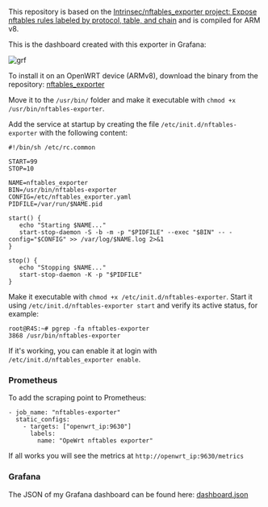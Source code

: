 This repository is based on the [Intrinsec/nftables_exporter project: Expose nftables rules labeled by protocol, table, and chain](https://github.com/Intrinsec/nftables_exporter) and is compiled for ARM v8.

This is the dashboard created with this exporter in Grafana:

![grf](https://github.com/user-attachments/assets/56287b70-6741-4e29-8f56-774118878367)


To install it on an OpenWRT device (ARMv8), download the binary from the repository: [nftables_exporter](https://github.com/giuliomagnifico/openwrt-nftables_exporter/blob/main/nftables-exporter)

Move it to the `/usr/bin/` folder and make it executable with `chmod +x /usr/bin/nftables-exporter`.

Add the service at startup by creating the file `/etc/init.d/nftables-exporter` with the following content:

 ```
#!/bin/sh /etc/rc.common

START=99
STOP=10

NAME=nftables_exporter
BIN=/usr/bin/nftables-exporter
CONFIG=/etc/nftables_exporter.yaml
PIDFILE=/var/run/$NAME.pid

start() {
    echo "Starting $NAME..."
    start-stop-daemon -S -b -m -p "$PIDFILE" --exec "$BIN" -- -config="$CONFIG" >> /var/log/$NAME.log 2>&1
}

stop() {
    echo "Stopping $NAME..."
    start-stop-daemon -K -p "$PIDFILE"
}
```


Make it executable with `chmod +x /etc/init.d/nftables-exporter`. Start it using `/etc/init.d/nftables-exporter start` and verify its active status, for example:

```
root@R4S:~# pgrep -fa nftables-exporter
3868 /usr/bin/nftables-exporter
```

If it's working, you can enable it at login with `/etc/init.d/nftables_exporter enable`.

### Prometheus

To add the scraping point to Prometheus:

```
- job_name: "nftables-exporter"
  static_configs:
    - targets: ["openwrt_ip:9630"]
      labels:
        name: "OpeWrt nftables exporter"
```

If all works you will see the metrics at `http://openwrt_ip:9630/metrics`

### Grafana

The JSON of my Grafana dashboard can be found here: [dashboard.json](https://github.com/giuliomagnifico/openwrt-nftables_exporter/blob/main/dashboard.json)
